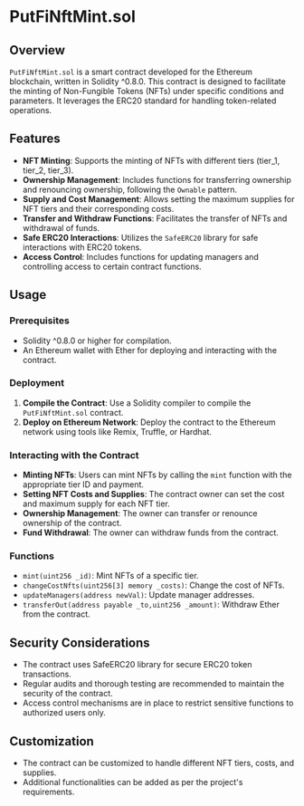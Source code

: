 # PutFiNftMint.sol

## Overview

`PutFiNftMint.sol` is a smart contract developed for the Ethereum blockchain, written in Solidity ^0.8.0. This contract is designed to facilitate the minting of Non-Fungible Tokens (NFTs) under specific conditions and parameters. It leverages the ERC20 standard for handling token-related operations.

## Features

- **NFT Minting**: Supports the minting of NFTs with different tiers (tier_1, tier_2, tier_3).
- **Ownership Management**: Includes functions for transferring ownership and renouncing ownership, following the `Ownable` pattern.
- **Supply and Cost Management**: Allows setting the maximum supplies for NFT tiers and their corresponding costs.
- **Transfer and Withdraw Functions**: Facilitates the transfer of NFTs and withdrawal of funds.
- **Safe ERC20 Interactions**: Utilizes the `SafeERC20` library for safe interactions with ERC20 tokens.
- **Access Control**: Includes functions for updating managers and controlling access to certain contract functions.

## Usage

### Prerequisites

- Solidity ^0.8.0 or higher for compilation.
- An Ethereum wallet with Ether for deploying and interacting with the contract.

### Deployment

1. **Compile the Contract**: Use a Solidity compiler to compile the `PutFiNftMint.sol` contract.
2. **Deploy on Ethereum Network**: Deploy the contract to the Ethereum network using tools like Remix, Truffle, or Hardhat.

### Interacting with the Contract

- **Minting NFTs**: Users can mint NFTs by calling the `mint` function with the appropriate tier ID and payment.
- **Setting NFT Costs and Supplies**: The contract owner can set the cost and maximum supply for each NFT tier.
- **Ownership Management**: The owner can transfer or renounce ownership of the contract.
- **Fund Withdrawal**: The owner can withdraw funds from the contract.

### Functions

- `mint(uint256 _id)`: Mint NFTs of a specific tier.
- `changeCostNfts(uint256[3] memory _costs)`: Change the cost of NFTs.
- `updateManagers(address newVal)`: Update manager addresses.
- `transferOut(address payable _to,uint256 _amount)`: Withdraw Ether from the contract.

## Security Considerations

- The contract uses SafeERC20 library for secure ERC20 token transactions.
- Regular audits and thorough testing are recommended to maintain the security of the contract.
- Access control mechanisms are in place to restrict sensitive functions to authorized users only.

## Customization

- The contract can be customized to handle different NFT tiers, costs, and supplies.
- Additional functionalities can be added as per the project's requirements.

